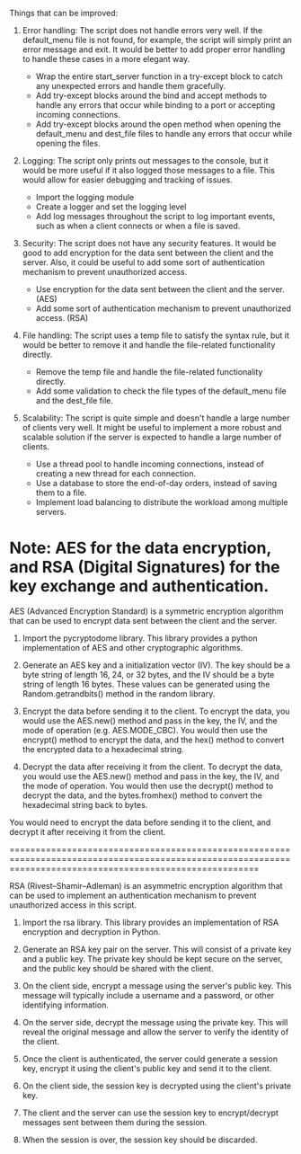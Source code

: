 Things that can be improved:
1.  Error handling: The script does not handle errors very well. If the default_menu file is not found, for example, 
    the script will simply print an error message and exit. It would be better to add proper error handling to handle 
    these cases in a more elegant way.
    -   Wrap the entire start_server function in a try-except block to catch any unexpected errors and handle them gracefully.
    -   Add try-except blocks around the bind and accept methods to handle any errors that occur while binding to a port or accepting incoming connections.
    -   Add try-except blocks around the open method when opening the default_menu and dest_file files to handle any errors that occur while opening the files.

2.  Logging: The script only prints out messages to the console, but it would be more useful if it also logged those messages to a file. 
    This would allow for easier debugging and tracking of issues.
    -   Import the logging module
    -   Create a logger and set the logging level
    -   Add log messages throughout the script to log important events, such as when a client connects or when a file is saved.

3.  Security: The script does not have any security features. It would be good to add encryption for the data sent between the client and the server. 
    Also, it could be useful to add some sort of authentication mechanism to prevent unauthorized access.
    -   Use encryption for the data sent between the client and the server. (AES)
    -   Add some sort of authentication mechanism to prevent unauthorized access. (RSA)

4.  File handling: The script uses a temp file to satisfy the syntax rule, but it would be better to remove it 
    and handle the file-related functionality directly.
    -   Remove the temp file and handle the file-related functionality directly.
    -   Add some validation to check the file types of the default_menu file and the dest_file file.

5.  Scalability: The script is quite simple and doesn't handle a large number of clients very well. 
    It might be useful to implement a more robust and scalable solution if the server is expected to handle a large number of clients.
    -   Use a thread pool to handle incoming connections, instead of creating a new thread for each connection.
    -   Use a database to store the end-of-day orders, instead of saving them to a file.
    -   Implement load balancing to distribute the workload among multiple servers.

Note: AES for the data encryption, and RSA (Digital Signatures) for the key exchange and authentication.
============================================================================================================================================================

AES (Advanced Encryption Standard) is a symmetric encryption algorithm that can be used to encrypt data sent between the client and the server.

1.  Import the pycryptodome library. This library provides a python implementation of AES and other cryptographic algorithms.

2.  Generate an AES key and a initialization vector (IV). The key should be a byte string of length 16, 24, or 32 bytes, and the IV should be a byte string of length 16 bytes. These values can be generated using the Random.getrandbits() method in the random library.

3.  Encrypt the data before sending it to the client. To encrypt the data, you would use the AES.new() method and pass in the key, the IV, and the mode of operation (e.g. AES.MODE_CBC). You would then use the encrypt() method to encrypt the data, and the hex() method to convert the encrypted data to a hexadecimal string.

4.  Decrypt the data after receiving it from the client. To decrypt the data, you would use the AES.new() method and pass in the key, the IV, and the mode of operation. You would then use the decrypt() method to decrypt the data, and the bytes.fromhex() method to convert the hexadecimal string back to bytes.

You would need to encrypt the data before sending it to the client, and decrypt it after receiving it from the client.

============================================================================================================================================================

RSA (Rivest–Shamir–Adleman) is an asymmetric encryption algorithm that can be used to implement an authentication mechanism to prevent unauthorized access in this script.

1.  Import the rsa library. This library provides an implementation of RSA encryption and decryption in Python.

2.  Generate an RSA key pair on the server. This will consist of a private key and a public key. The private key should be kept secure on the server, and the public key should be shared with the client.

3.  On the client side, encrypt a message using the server's public key. This message will typically include a username and a password, or other identifying information.

4.  On the server side, decrypt the message using the private key. This will reveal the original message and allow the server to verify the identity of the client.

5.  Once the client is authenticated, the server could generate a session key, encrypt it using the client's public key and send it to the client.

6.  On the client side, the session key is decrypted using the client's private key.

7.  The client and the server can use the session key to encrypt/decrypt messages sent between them during the session.

8.  When the session is over, the session key should be discarded.

